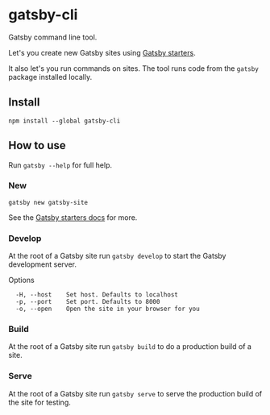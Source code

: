 # gatsby-cli

Gatsby command line tool.

Let's you create new Gatsby sites using
[Gatsby starters](https://www.gatsbyjs.org/docs/gatsby-starters/).

It also let's you run commands on sites. The tool runs code from the `gatsby`
package installed locally.

## Install

`npm install --global gatsby-cli`

## How to use

Run `gatsby --help` for full help.

### New

`gatsby new gatsby-site`

See the [Gatsby starters docs](https://www.gatsbyjs.org/docs/gatsby-starters/)
for more.

### Develop

At the root of a Gatsby site run `gatsby develop` to start the Gatsby
development server.

Options

```
  -H, --host    Set host. Defaults to localhost
  -p, --port    Set port. Defaults to 8000
  -o, --open    Open the site in your browser for you
```

### Build

At the root of a Gatsby site run `gatsby build` to do a production build of a
site.

### Serve

At the root of a Gatsby site run `gatsby serve` to serve the production build of
the site for testing.
